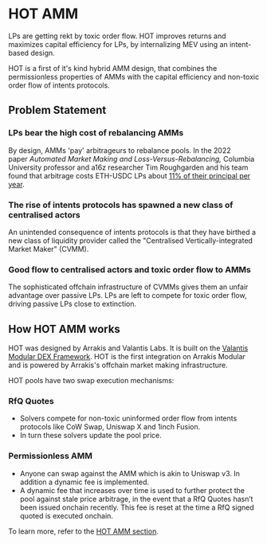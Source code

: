 # HOT AMM

LPs are getting rekt by toxic order flow. HOT improves returns and maximizes capital efficiency for LPs, by internalizing MEV using an intent-based design.

HOT is a first of it's kind hybrid AMM design, that combines the permissionless properties of AMMs with the capital efficiency and non-toxic order flow of intents protocols.

## Problem Statement

### LPs bear the high cost of rebalancing AMMs

By design, AMMs 'pay' arbitrageurs to rebalance pools. In the 2022 paper *Automated Market Making and Loss-Versus-Rebalancing,* Columbia University professor and a16z researcher Tim Roughgarden and his team found that arbitrage costs ETH-USDC LPs about [11% of their principal per year](https://www.youtube.com/watch?v=q5vyJJb-Uyw).

### The rise of intents protocols has spawned a new class of centralised actors

An unintended consequence of intents protocols is that they have birthed a new class of liquidity provider called the "Centralised Vertically-integrated Market Maker" (CVMM).

### Good flow to centralised actors and toxic order flow to AMMs

The sophisticated offchain infrastructure of CVMMs gives them an unfair advantage over passive LPs. LPs are left to compete for toxic order flow, driving passive LPs close to extinction.

## How HOT AMM works

HOT was designed by Arrakis and Valantis Labs. It is built on the [Valantis Modular DEX Framework](https://docs.valantis.xyz/). HOT is the first integration on Arrakis Modular and is powered by Arrakis's offchain market making infrastructure.

HOT pools have two swap execution mechanisms:

### RfQ Quotes

- Solvers compete for non-toxic uninformed order flow from intents protocols like CoW Swap, Uniswap X and 1inch Fusion.
- In turn these solvers update the pool price.

### Permissionless AMM

- Anyone can swap against the AMM which is akin to Uniswap v3. In addition a dynamic fee is implemented.
- A dynamic fee that increases over time is used to further protect the pool against stale price arbitrage, in the event that a RfQ Quotes hasn’t been issued onchain recently. This fee is reset at the time a RfQ signed quoted is executed onchain.

To learn more, refer to the [HOT AMM section](../../modules/hotAmm/overview.md).
